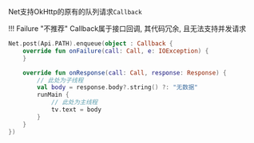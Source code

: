 Net支持OkHttp的原有的队列请求`Callback`

!!! Failure "不推荐"
    Callback属于接口回调, 其代码冗余, 且无法支持并发请求


```kotlin
Net.post(Api.PATH).enqueue(object : Callback {
    override fun onFailure(call: Call, e: IOException) {
    }

    override fun onResponse(call: Call, response: Response) {
        // 此处为子线程
        val body = response.body?.string() ?: "无数据"
        runMain {
            // 此处为主线程
            tv.text = body
        }
    }
})
```